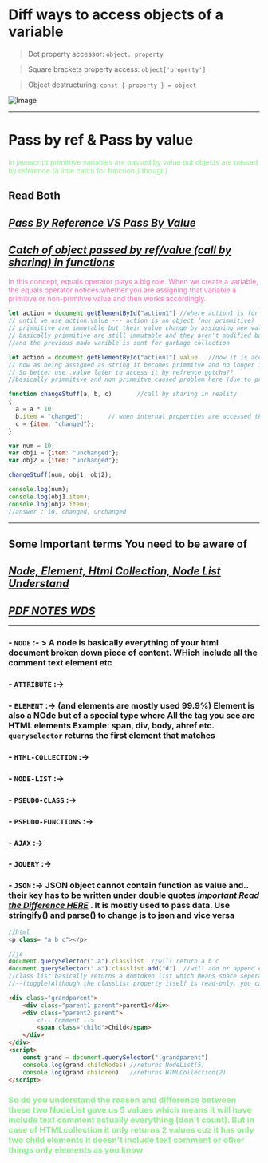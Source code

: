 # Diff ways to access objects of a variable
> Dot property accessor: `object. property`

> Square brackets property access: `object['property']`

> Object destructuring: `const { property } = object`

![Image](https://dmitripavlutin.com/static/50a87420915de18f26da616865fe9825/59014/access-object-properties-2.png)

<hr>

# Pass by ref & Pass by value

<p style="color:lightgreen;">In javascript primittive variables are passed by value but objects are passed by reference (a little catch for function() though)</p>

## Read Both

## [*Pass By Reference VS Pass By Value*](https://www.scaler.com/topics/javascript/pass-by-value-and-pass-by-reference/)

## [*Catch of object passed by ref/value (call by sharing) in functions*](https://stackoverflow.com/a/3638034/13914357)

<p style="color:hotpink;">In this concept, equals operator plays a big role. When we create a variable, the equals operator notices whether you are assigning that variable a primitive or non-primitive value and then works accordingly.</p>


```js
let action = document.getElementById("action1") //where action1 is for selection drag and drop items
// until we use action.value --- action is an object (non primmitive)
// primmitive are immutable but their value change by assigning new value to them which means getting a new space created in memory
// basically primmitive are still immutable and they aren't modified but actually they are created as new when assigned again
//and the previous made varible is sent for garbage collection

let action = document.getElementById("action1").value   //now it is accessing the selected items content i.e: string
// now as being assigned as string it becomes primmitve and no longer is supposed to change in future with the updated value of selected item
// So better use .value later to access it by refrence gotcha??
//basically primmitive and non primmitve caused problem here (due to primmitive on pass by value characterstic)
```


```js
function changeStuff(a, b, c)       //call by sharing in reality
{
  a = a * 10;
  b.item = "changed";       // when internal properties are accessed they work as like reference
  c = {item: "changed"};
}

var num = 10;
var obj1 = {item: "unchanged"};
var obj2 = {item: "unchanged"};

changeStuff(num, obj1, obj2);

console.log(num);
console.log(obj1.item);
console.log(obj2.item);     
//answer : 10, changed, unchanged
```
<hr>

## Some Important terms You need to be aware of

## [*Node, Element, Html Collection, Node List Understand*](https://www.youtube.com/watch?v=rhvec8cXLlo)
## [*PDF NOTES WDS*](https://drive.google.com/file/d/1s7643GNduSCxjmS0dT5eJo6RhiEIyUAH/view?usp=share_link)
<hr>

### - **`NODE`** :- > A node is basically everything of your html document broken down piece of content. WHich include all the comment text element etc
### - **`ATTRIBUTE`** :-> 
### - **`ELEMENT`** :-> (and elements are mostly used 99.9%) Element is also a NOde but of a special type where All the tag you see are HTML elements Example: span, div, body, ahref etc. `queryselector` returns the first element that matches 
### - **`HTML-COLLECTION`** :->  
### - **`NODE-LIST`** :->        
### - **`PSEUDO-CLASS`** :-> 
### - **`PSEUDO-FUNCTIONS`** :-> 
### - **`AJAX`** :-> 
### - **`JQUERY`** :-> 
### - **`JSON`** :->  JSON object cannot contain function as value and.. their key has to be written under double quotes [*Important Read the Difference HERE*](https://www.programiz.com/javascript/json) . It is mostly used to pass data. Use stringify() and parse() to change js to json and vice versa


```js
//html
<p class= "a b c"></p> 

//js
document.querySelector(".a").classlist  //will return a b c
document.querySelector(".a").classlist.add("d")  //will add or append class to it then a b c d
//class list basically returns a domtoken list which means space seperated tokens (in class list its the class name with space sep word) --now no more misconception
//--(toggle)Although the classList property itself is read-only, you can modify its associated DOMTokenList using the add(), remove(), replace(), and toggle() methods.
```

```html
<div class="grandparent">
    <div class="parent1 parent">parent1</div>
    <div class="parent2 parent">
        <!-- Comment -->
        <span class="child">Child</span>
    </div>
</div>
<script>
    const grand = document.querySelector(".grandparent")
    console.log(grand.childNodes) //returns NodeList(5)
    console.log(grand.children)   //returns HTMLCollection(2)
</script>
```
### <p style="color:lightgreen;">So do you understand the reason and difference between these two NodeList gave us 5 values which means it will have include text comment actually everything (don't count). But in case of HTMLcollection it only returns 2 values cuz it has only two child elements it doesn't include text comment or other things only elements as you know</p>
